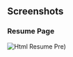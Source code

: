## Screenshots
### Resume Page


![Html Resume Pre)]([https://user-images.githubusercontent.com/68296740/192721842-ca27ea88-bd81-4be0-90e7-f2deb21c4440.PNG])

